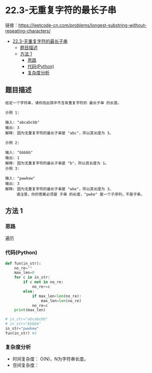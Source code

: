 # 22.3-无重复字符的最长子串

链接：https://leetcode-cn.com/problems/longest-substring-without-repeating-characters/

- [22.3-无重复字符的最长子串](#223-无重复字符的最长子串)
    - [题目描述](#题目描述)
    - [方法 1](#方法-1)
        - [思路](#思路)
        - [代码(Python)](#代码Python)
        - [复杂度分析](#复杂度分析)

## 题目描述
```
给定一个字符串，请你找出其中不含有重复字符的 最长子串 的长度。

示例 1:

输入: "abcabcbb"
输出: 3
解释: 因为无重复字符的最长子串是 "abc"，所以其长度为 3。

示例 2:

输入: "bbbbb"
输出: 1
解释: 因为无重复字符的最长子串是 "b"，所以其长度为 1。
示例 3:

输入: "pwwkew"
输出: 3
解释: 因为无重复字符的最长子串是 "wke"，所以其长度为 3。
     请注意，你的答案必须是 子串 的长度，"pwke" 是一个子序列，不是子串。

```

## 方法 1

### 思路
遍历

### 代码(Python)
```python
def fun(in_str):
    no_re=""
    max_len=0
    for c in in_str:
        if c not in no_re:
            no_re+=c
        else:
            if max_len<len(no_re):
                max_len=len(no_re)
            no_re=c
    print(max_len)

# in_str="abcabcbb"
# in_str="bbbbb"
in_str="pwwkew"
fun(in_str) #3

```

### 复杂度分析
- 时间复杂度： O(N)，N为字符串长度。
- 空间复杂度：


